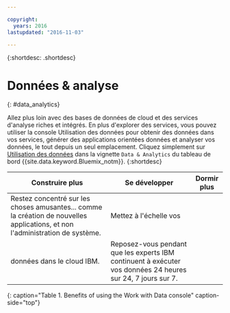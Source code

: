 ```yaml
---

copyright:
  years: 2016
lastupdated: "2016-11-03"

---
```


{:shortdesc: .shortdesc}

# Données & analyse
{: #data_analytics}

Allez plus loin avec des bases de données de cloud et des services d'analyse riches et intégrés. En plus d'explorer des
services, vous pouvez utiliser la console Utilisation des données pour obtenir des données dans vos services, générer des applications
orientées données et analyser vos données, le tout depuis un seul emplacement. Cliquez simplement sur [Utilisation des données](https://console.ng.bluemix.net/data/services/) dans la vignette `Data & Analytics` du tableau de bord {{site.data.keyword.Bluemix_notm}}.
{:shortdesc}


Construire plus | Se développer | Dormir plus
---- | ---- | ----
Restez concentré sur les choses amusantes... comme la création de nouvelles applications, et non l'administration de système. | Mettez à l'échelle vos
données dans le cloud IBM. | Reposez-vous pendant que les experts IBM continuent à exécuter vos données 24 heures sur 24, 7 jours sur 7.
{: caption="Table 1. Benefits of using the Work with Data console" caption-side="top"}
